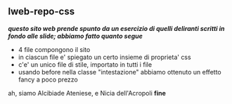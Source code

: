 ## lweb-repo-css

___questo sito web prende spunto da un esercizio di quelli deliranti scritti in fondo alle slide; abbiamo fatto quanto segue___

- 4 file compongono il sito 
- in ciascun file e' spiegato un certo insieme di proprieta' css
- c'e' un unico file di stile, importato in tutti i file
- usando before nella classe "intestazione" abbiamo ottenuto un effetto fancy a poco prezzo

ah, siamo Alcibiade Ateniese, e Nicia dell'Acropoli 
**fine**
